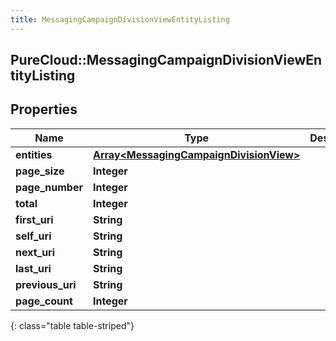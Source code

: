 ```yaml
---
title: MessagingCampaignDivisionViewEntityListing
---
```

## PureCloud::MessagingCampaignDivisionViewEntityListing

## Properties

|Name | Type | Description | Notes|
|------------ | ------------- | ------------- | -------------|
| **entities** | [**Array&lt;MessagingCampaignDivisionView&gt;**](MessagingCampaignDivisionView.html) |  | [optional] |
| **page_size** | **Integer** |  | [optional] |
| **page_number** | **Integer** |  | [optional] |
| **total** | **Integer** |  | [optional] |
| **first_uri** | **String** |  | [optional] |
| **self_uri** | **String** |  | [optional] |
| **next_uri** | **String** |  | [optional] |
| **last_uri** | **String** |  | [optional] |
| **previous_uri** | **String** |  | [optional] |
| **page_count** | **Integer** |  | [optional] |
{: class="table table-striped"}


